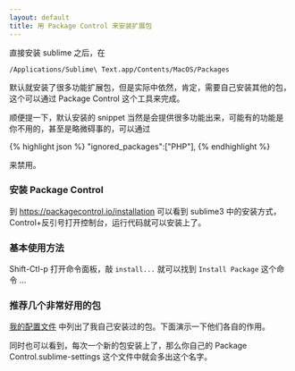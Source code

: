 ```yaml
---
layout: default
title: 用 Package Control 来安装扩展包
---
```


直接安装 sublime 之后，在

    /Applications/Sublime\ Text.app/Contents/MacOS/Packages

默认就安装了很多功能扩展包，但是实际中依然，肯定，需要自己安装其他的包，这个可以通过 Package Control 这个工具来完成。

顺便提一下，默认安装的 snippet 当然是会提供很多功能出来，可能有的功能是你不用的，甚至是略微碍事的，可以通过

{% highlight json %}
"ignored_packages":["PHP"],
{% endhighlight %}

来禁用。

### 安装 Package Control
到 <https://packagecontrol.io/installation> 可以看到 sublime3 中的安装方式，Control+反引号打开控制台，运行代码就可以安装上了。

<!-- package control 干的活基本上就是把包下载到 Installed Packages 目录下，但是安装一下 railscasts theme 试试看，是不是还自动添加了 settings 语句呢 -->


### 基本使用方法
Shift-Ctl-p 打开命令面板，敲 `install...` 就可以找到 `Install Package` 这个命令 ...

### 推荐几个非常好用的包
[我的配置文件](https://github.com/happypeter/sublime-config/blob/master/Package%20Control.sublime-settings) 中列出了我自己安装过的包。下面演示一下他们各自的作用。


同时也可以看到，每次一个新的包安装上了，那么你自己的 Package Control.sublime-settings 这个文件中就会多出这个名字。


<!-- sublimelinter -->

<!-- 
function haha (argument) {
  alert("haha") # 用 missing semicolon 举例
}
 -->

